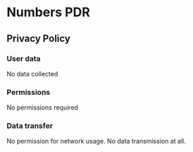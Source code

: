# Numbers PDR
## Privacy Policy
### User data
No data collected
### Permissions
No permissions required
### Data transfer
No permission for network usage. No data transmission at all.